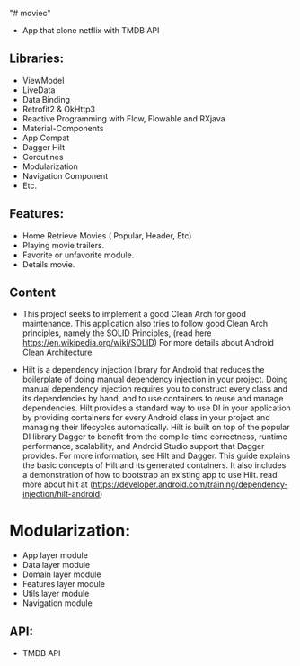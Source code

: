 "# moviec" 

- App that clone netflix with TMDB API

## Libraries:

* ViewModel
* LiveData
* Data Binding
* Retrofit2 & OkHttp3
* Reactive Programming with Flow, Flowable and RXjava
* Material-Components
* App Compat
* Dagger Hilt
* Coroutines
* Modularization
* Navigation Component
* Etc.

## Features:

* Home Retrieve Movies ( Popular, Header, Etc)
* Playing movie trailers.
* Favorite or unfavorite module.
* Details movie.

## Content
* This project seeks to implement a good Clean Arch for good maintenance. This application also tries to follow good Clean Arch principles, namely the SOLID Principles, (read here https://en.wikipedia.org/wiki/SOLID) For more details about Android Clean Architecture.

* Hilt is a dependency injection library for Android that reduces the boilerplate of doing manual dependency injection in your project. Doing manual dependency injection requires you to construct every class and its dependencies by hand, and to use containers to reuse and manage dependencies. Hilt provides a standard way to use DI in your application by providing containers for every Android class in your project and managing their lifecycles automatically. Hilt is built on top of the popular DI library Dagger to benefit from the compile-time correctness, runtime performance, scalability, and Android Studio support that Dagger provides. For more information, see Hilt and Dagger. This guide explains the basic concepts of Hilt and its generated containers. It also includes a demonstration of how to bootstrap an existing app to use Hilt. read more about hilt at (https://developer.android.com/training/dependency-injection/hilt-android)

# Modularization:
* App layer module
* Data layer module
* Domain layer module
* Features layer module
* Utils layer module
* Navigation module

## API:
* TMDB API
